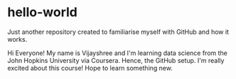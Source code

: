 # hello-world
Just another repository created to familiarise myself with GitHub and how it works.

Hi Everyone!
My name is Vijayshree and I'm learning data science from the John Hopkins University via Coursera. Hence, the GitHub setup. I'm really excited about this course!
Hope to learn something new.
